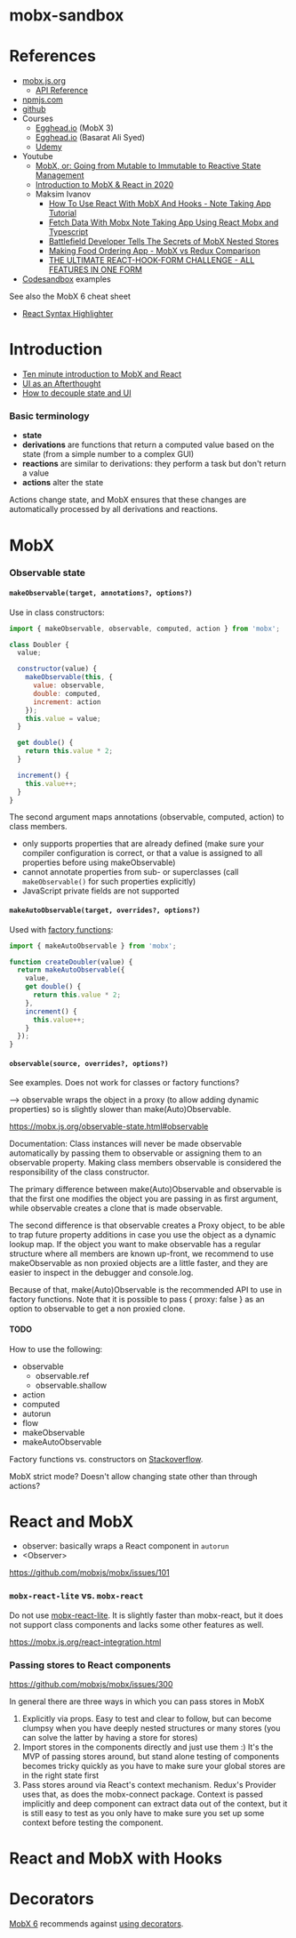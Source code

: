 # mobx-sandbox

# References

- [mobx.js.org](https://mobx.js.org/README.html)
  - [API Reference](https://mobx.js.org/api.html)
- [npmjs.com](https://www.npmjs.com/package/mobx)
- [github](https://github.com/mobxjs/awesome-mobx#awesome-mobx)
- Courses
  - [Egghead.io](https://egghead.io/courses/manage-complex-state-in-react-apps-with-mobx) (MobX 3)
  - [Egghead.io](https://egghead.io/courses/develop-react-applications-with-mobx-and-typescript) (Basarat Ali Syed)
  - [Udemy](https://www.udemy.com/course/mobx-in-depth-with-react/)
- Youtube
  - [MobX, or: Going from Mutable to Immutable to Reactive State Management](https://www.youtube.com/watch?v=ZHxFrbK3VB0&feature=emb_logo)
  - [Introduction to MobX & React in 2020](https://www.youtube.com/watch?v=pnhIJA64ByY)
  - Maksim Ivanov
    - [How To Use React With MobX And Hooks - Note Taking App Tutorial](https://www.youtube.com/watch?v=MKNls_FReXI)
    - [Fetch Data With Mobx Note Taking App Using React Mobx and Typescript](https://www.youtube.com/watch?v=1fgRc1lYIEU)
    - [Battlefield Developer Tells The Secrets of MobX Nested Stores](https://www.youtube.com/watch?v=WoT6iPY75FU)
    - [Making Food Ordering App - MobX vs Redux Comparison](https://www.youtube.com/watch?v=uFWrquw5aHA)
    - [THE ULTIMATE REACT-HOOK-FORM CHALLENGE - ALL FEATURES IN ONE FORM](https://www.youtube.com/watch?v=U-iz8b4RExA)
- [Codesandbox](https://codesandbox.io/examples/package/mobx-react) examples

See also the MobX 6 cheat sheet

- [React Syntax Highlighter](https://github.com/react-syntax-highlighter/react-syntax-highlighter#readme)

# Introduction

- [Ten minute introduction to MobX and React](https://mobx.js.org/getting-started)
- [UI as an Afterthought](https://michel.codes/blogs/ui-as-an-afterthought)
- [How to decouple state and UI](https://hackernoon.com/how-to-decouple-state-and-ui-a-k-a-you-dont-need-componentwillmount-cc90b787aa37)

### Basic terminology

- **state**
- **derivations** are functions that return a computed value based on the state (from a simple number to a complex GUI)
- **reactions** are similar to derivations: they perform a task but don't return a value
- **actions** alter the state

Actions change state, and MobX ensures that these changes are automatically processed by all derivations and reactions.

# MobX

### Observable state

#### `makeObservable(target, annotations?, options?)`

Use in class constructors:

```js
import { makeObservable, observable, computed, action } from 'mobx';

class Doubler {
  value;

  constructor(value) {
    makeObservable(this, {
      value: observable,
      double: computed,
      increment: action
    });
    this.value = value;
  }

  get double() {
    return this.value * 2;
  }

  increment() {
    this.value++;
  }
}
```

The second argument maps annotations (observable, computed, action) to class members.

- only supports properties that are already defined (make sure your compiler configuration is correct, or that a value is assigned to all properties before using makeObservable)
- cannot annotate properties from sub- or superclasses (call `makeObservable()` for such properties explicitly)
- JavaScript private fields are not supported

#### `makeAutoObservable(target, overrides?, options?)`

Used with [factory functions](https://medium.com/javascript-scene/javascript-factory-functions-with-es6-4d224591a8b1):

```js
import { makeAutoObservable } from 'mobx';

function createDoubler(value) {
  return makeAutoObservable({
    value,
    get double() {
      return this.value * 2;
    },
    increment() {
      this.value++;
    }
  });
}
```

#### `observable(source, overrides?, options?)`

See examples. Does not work for classes or factory functions?

--> observable wraps the object in a proxy (to allow adding dynamic properties) so is slightly slower than make(Auto)Observable.

https://mobx.js.org/observable-state.html#observable

Documentation: Class instances will never be made observable automatically by passing them to observable or assigning them to an observable property. Making class members observable is considered the responsibility of the class constructor.

The primary difference between make(Auto)Observable and observable is that the first one modifies the object you are passing in as first argument, while observable creates a clone that is made observable.

The second difference is that observable creates a Proxy object, to be able to trap future property additions in case you use the object as a dynamic lookup map. If the object you want to make observable has a regular structure where all members are known up-front, we recommend to use makeObservable as non proxied objects are a little faster, and they are easier to inspect in the debugger and console.log.

Because of that, make(Auto)Observable is the recommended API to use in factory functions. Note that it is possible to pass { proxy: false } as an option to observable to get a non proxied clone.

#### TODO

How to use the following:

- observable
  - observable.ref
  - observable.shallow
- action
- computed
- autorun
- flow
- makeObservable
- makeAutoObservable

Factory functions vs. constructors on [Stackoverflow](https://stackoverflow.com/questions/8698726/constructor-function-vs-factory-functions).

MobX strict mode? Doesn't allow changing state other than through actions?

# React and MobX

- observer: basically wraps a React component in `autorun`
- \<Observer\>

https://github.com/mobxjs/mobx/issues/101

### `mobx-react-lite` vs. `mobx-react`

Do not use [mobx-react-lite](https://www.npmjs.com/package/mobx-react-lite). It is slightly faster than mobx-react, but it does not support class components and lacks some other features as well.

https://mobx.js.org/react-integration.html

### Passing stores to React components

https://github.com/mobxjs/mobx/issues/300

In general there are three ways in which you can pass stores in MobX

1. Explicitly via props. Easy to test and clear to follow, but can become clumpsy when you have deeply nested structures or many stores (you can solve the latter by having a store for stores)
2. Import stores in the components directly and just use them :) It's the MVP of passing stores around, but stand alone testing of components becomes tricky quickly as you have to make sure your global stores are in the right state first
3. Pass stores around via React's context mechanism. Redux's Provider uses that, as does the mobx-connect package. Context is passed implicitly and deep component can extract data out of the context, but it is still easy to test as you only have to make sure you set up some context before testing the component.

# React and MobX with Hooks

# Decorators

[MobX 6](https://michel.codes/blogs/mobx6) recommends against [using decorators](https://www.mobxjs.com/best/decorators.html).
